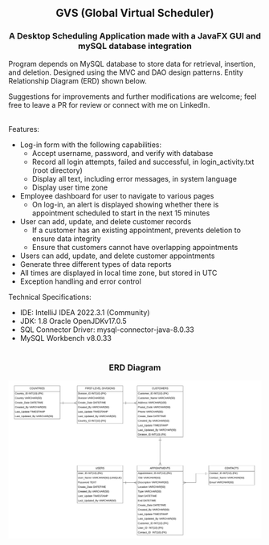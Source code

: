 <div align="center">

## GVS (Global Virtual Scheduler)
### A Desktop Scheduling Application made with a JavaFX GUI and mySQL database integration
</div>

Program depends on MySQL database to store data for retrieval, insertion, and deletion. Designed using the MVC and DAO design patterns. Entity Relationship Diagram (ERD) shown below.

Suggestions for improvements and further modifications are welcome; feel free to leave a PR for review or connect with me on LinkedIn.

<br/>
Features:

- Log-in form with the following capabilities:
  - Accept username, password, and verify with database
  - Record all login attempts, failed and successful, in login_activity.txt (root directory)
  - Display all text, including error messages, in system language
  - Display user time zone
- Employee dashboard for user to navigate to various pages
  - On log-in, an alert is displayed showing whether there is appointment scheduled to start in the next 15 minutes
- User can add, update, and delete customer records
  - If a customer has an existing appointment, prevents deletion to ensure data integrity
  - Ensure that customers cannot have overlapping appointments
- Users can add, update, and delete customer appointments
- Generate three different types of data reports
- All times are displayed in local time zone, but stored in UTC
- Exception handling and error control

Technical Specifications:

- IDE: IntelliJ IDEA 2022.3.1 (Community)
- JDK: 1.8 Oracle OpenJDKv17.0.5
- SQL Connector Driver: mysql-connector-java-8.0.33
- MySQL Workbench v8.0.33
<br/><br/>

<div align="center">

### ERD Diagram

<img src="src/main/resources/readme/database_erd.png"/>

</div>